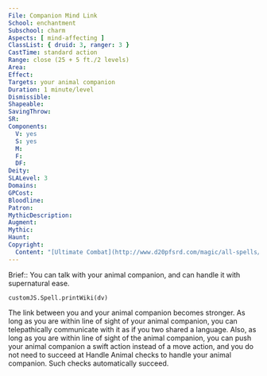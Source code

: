 ```yaml
---
File: Companion Mind Link
School: enchantment
Subschool: charm
Aspects: [ mind-affecting ]
ClassList: { druid: 3, ranger: 3 }
CastTime: standard action
Range: close (25 + 5 ft./2 levels)
Area: 
Effect: 
Targets: your animal companion
Duration: 1 minute/level
Dismissible: 
Shapeable: 
SavingThrow: 
SR: 
Components:
  V: yes
  S: yes
  M: 
  F: 
  DF: 
Deity: 
SLALevel: 3
Domains: 
GPCost: 
Bloodline: 
Patron: 
MythicDescription: 
Augment: 
Mythic: 
Haunt: 
Copyright:
  Content: "[Ultimate Combat](http://www.d20pfsrd.com/magic/all-spells/c/companion-mind-link)"
---
```

Brief:: You can talk with your animal companion, and can handle it with supernatural ease.

```dataviewjs
customJS.Spell.printWiki(dv)
```

The link between you and your animal companion becomes stronger. As long as you are within line of sight of your animal companion, you can telepathically communicate with it as if you two shared a language. Also, as long as you are within line of sight of the animal companion, you can push your animal companion a swift action instead of a move action, and you do not need to succeed at Handle Animal checks to handle your animal companion. Such checks automatically succeed.
